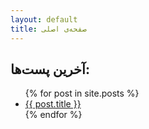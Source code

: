 ```yaml
---
layout: default
title: صفحه‌ی اصلی
---
```


<h2>آخرین پست‌ها:</h2>

<ul>
  {% for post in site.posts %}
    <li><a href="{{ post.url }}">{{ post.title }}</a></li>
  {% endfor %}
</ul>

